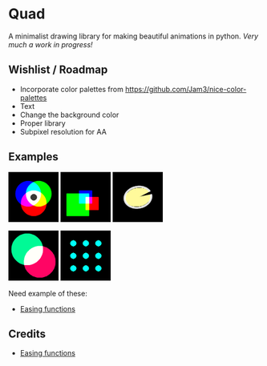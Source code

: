 # Quad
A minimalist drawing library for making beautiful animations in python.
_Very much a work in progress!_

## Wishlist / Roadmap

+ Incorporate color palettes from https://github.com/Jam3/nice-color-palettes
+ Text
+ Change the background color
+ Proper library
+ Subpixel resolution for AA

## Examples

![](examples/simple_circles.png)
![](examples/simple_rectangle.png)
![](examples/simple_ellipses.png)



![](examples/moving_circles.gif)
![](examples/checkerboard.gif)

Need example of these:

+ [Easing functions](https://easings.net/) 

## Credits

+ [Easing functions](https://github.com/semitable/easing-functions)